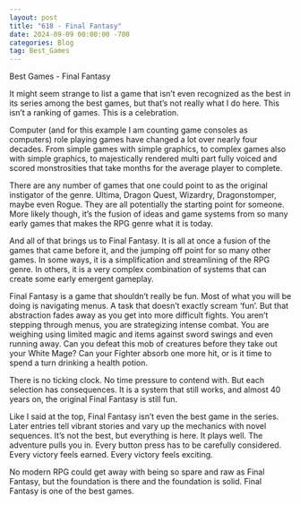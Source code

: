 ```yaml
---
layout: post
title: "618 - Final Fantasy"
date: 2024-09-09 00:00:00 -700
categories: Blog
tag: Best_Games
---
```


Best Games - Final Fantasy

It might seem strange to list a game that isn’t even recognized as the best in its series among the best games, but that’s not really what I do here. This isn’t a ranking of games. This is a celebration. 

Computer (and for this example I am counting game consoles as computers) role playing games have changed a lot over nearly four decades. From simple games with simple graphics, to complex games also with simple graphics, to majestically rendered multi part fully voiced and scored monstrosities that take months for the average player to complete. 

There are any number of games that one could point to as the original instigator of the genre. Ultima, Dragon Quest, Wizardry, Dragonstomper, maybe even Rogue. They are all potentially the starting point for someone. More likely though, it’s the fusion of ideas and game systems from so many early games that makes the RPG genre what it is today.

And all of that brings us to Final Fantasy. It is all at once a fusion of the games that came before it, and the jumping off point for so many other games. In some ways, it is a simplification and streamlining of the RPG genre. In others, it is a very complex combination of systems that can create some early emergent gameplay.

Final Fantasy is a game that shouldn’t really be fun. Most of what you will be doing is navigating menus. A task that doesn’t exactly scream ‘fun’. But that abstraction fades away as you get into more difficult fights. You aren’t stepping through menus, you are strategizing intense combat. You are weighing using limited magic and items against sword swings and even running away. Can you defeat this mob of creatures before they take out your White Mage? Can your Fighter absorb one more hit, or is it time to spend a turn drinking a health potion.

There is no ticking clock. No time pressure to contend with. But each selection has consequences. It is a system that still works, and almost 40 years on, the original Final Fantasy is still fun.

Like I said at the top, Final Fantasy isn’t even the best game in the series. Later entries tell vibrant stories and vary up the mechanics with novel sequences. It’s not the best, but everything is here. It plays well. The adventure pulls you in. Every button press has to be carefully considered. Every victory feels earned. Every victory feels exciting.

No modern RPG could get away with being so spare and raw as Final Fantasy, but the foundation is there and the foundation is solid. Final Fantasy is one of the best games.
